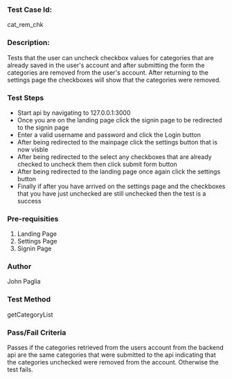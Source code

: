 ### Test Case Id: 
cat_rem_chk

### Description:
Tests that the user can uncheck checkbox values for categories that are already saved in the user's account and after submitting the form the categories are removed from the user's account. After returning to the settings page the checkboxes will show that the categories were removed.

### Test Steps 
- Start api by navigating to 127.0.0.1:3000
- Once you are on the landing page click the signin page to be redirected to the signin page
- Enter a valid username and password and click the Login button
- After being redirected to the mainpage click the settings button that is now visble
- After being redirected to the select any checkboxes that are already checked
to uncheck them then click submit form button
- After being redirected to the landing page once again click the settings button
- Finally if after you have arrived on the settings page and the checkboxes that you have just unchecked are still unchecked then the test is a success

### Pre-requisities
1. Landing Page
2. Settings Page
3. Signin Page

### Author
John Paglia

### Test Method
getCategoryList

### Pass/Fail Criteria
Passes if the categories retrieved from the users account from the backend api are the same categories that were submitted to the api indicating that the categories unchecked were removed from the account. Otherwise the test fails.

